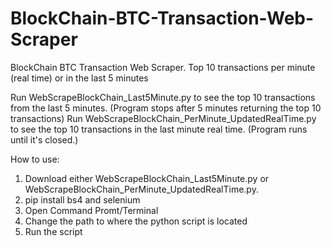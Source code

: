 # BlockChain-BTC-Transaction-Web-Scraper
BlockChain BTC Transaction Web Scraper. Top 10 transactions per minute (real time) or in the last 5 minutes

Run WebScrapeBlockChain_Last5Minute.py to see the top 10 transactions from the last 5 minutes. (Program stops after 5 minutes returning the top 10 transactions)
Run WebScrapeBlockChain_PerMinute_UpdatedRealTime.py to see the top 10 transactions in the last minute real time. (Program runs until it's closed.)

How to use:
1. Download either WebScrapeBlockChain_Last5Minute.py or WebScrapeBlockChain_PerMinute_UpdatedRealTime.py.
2. pip install bs4 and selenium
3. Open Command Promt/Terminal
4. Change the path to where the python script is located
5. Run the script


